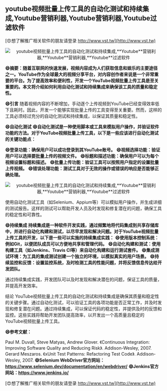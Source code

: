 ## **youtube视频批量上传工具的自动化测试和持续集成,**Youtube**营销利器,**Youtube**营销利器,**Youtube**过滤软件**

[😍想了解推广相关软件的朋友请登录 http://www.vst.tw](http://www.vst.tw)

 <center><img src="https://vst.tw/MP4/tuiguang/png/4.png" alt="youtube视频批量上传工具的自动化测试和持续集成,**Youtube**营销利器,**Youtube**营销利器,**Youtube**过滤软件"></center>

**😄摘要：随着互联网的快速发展，视频内容成为人们获取信息和娱乐的主要途径之一。YouTube作为全球最大的视频分享平台，对内容创作者来说是一个非常重要的平台。为了提高效率和便利性，开发一个YouTube视频批量上传工具是至关重要的。本文将介绍如何利用自动化测试和持续集成来确保该工具的质量和稳定性。**

**😄引言**
随着视频内容的不断增加，手动逐个上传视频到YouTube已经变得效率低下且耗时。因此，开发一个能够实现批量上传的工具变得至关重要。然而，这样的工具必须经过充分的自动化测试和持续集成，以保证其质量和稳定性。

**😄自动化测试**
**😄自动化测试是一种使用脚本或工具来模拟用户操作，并验证软件功能的方法。对于YouTube视频批量上传工具，以下是一些应该进行自动化测试的关键功能点：**

**😄登录功能：确保用户可以成功登录到其YouTube账号。**
**😄视频选择功能：验证用户可以选择要批量上传的视频文件。**
**😄标题和描述功能：确保用户可以为每个视频设置标题和描述。**
**😄批量上传功能：验证工具可以按照用户指定的设置批量上传视频。**
**😄错误处理功能：测试工具对于无效的操作或错误的响应是否能够正确处理。**

 <center><img src="https://vst.tw/MP4/tuiguang/png/3.png" alt="youtube视频批量上传工具的自动化测试和持续集成,**Youtube**营销利器,**Youtube**营销利器,**Youtube**过滤软件"></center>

使用自动化测试工具（如Selenium、Appium等）可以模拟用户操作，并生成详细的测试报告。这样的测试可以帮助开发人员及时发现和修复潜在的问题，确保工具的稳定性和可靠性。

**😄持续集成 持续集成是一种软件开发实践，通过频繁地将代码集成到共享存储库中，并进行自动化构建和测试，以尽早发现和解决问题。对于YouTube视频批量上传工具的开发，以下是一些可以实施的持续集成实践：**
**😄使用版本控制系统：例如Git，以便团队成员可以方便地共享和管理代码。**
**😄自动化构建和测试：使用构建工具（如Jenkins、Travis CI等）来自动化构建和运行测试套件。**
**😄集成测试环境：为工具的集成测试创建一个独立的环境，以模拟真实的用户场景。**
**😄持续监控和反馈：设置监控系统，及时检测工具的性能问题，并将反馈信息传达给开发团队。**

通过持续集成实践，开发团队可以及时发现和解决潜在的问题，保证工具的质量，并提高开发效率。

结论 YouTube视频批量上传工具的自动化测试和持续集成是确保其质量和稳定性的关键步骤。通过自动化测试，可以验证工具的各项功能是否正常工作，并及时发现和修复潜在问题。通过持续集成，可以保证代码的稳定性，并提供及时的反馈和监控。这些实践将帮助开发团队提高效率，以开发出一个高质量且稳定的YouTube视频批量上传工具。

**😄参考文献：**

Paul M. Duvall, Steve Matyas, Andrew Glover. 《Continuous Integration: Improving Software Quality and Reducing Risk》. Addison-Wesley, 2007.
Gerard Meszaros. 《xUnit Test Patterns: Refactoring Test Code》. Addison-Wesley, 2007.
**😄Selenium WebDriver官方网站：https://www.selenium.dev/documentation/en/webdriver/**
**😄Jenkins官方网站：https://www.jenkins.io/**

[😍想了解推广相关软件的朋友请登录 http://www.vst.tw](http://www.vst.tw)




